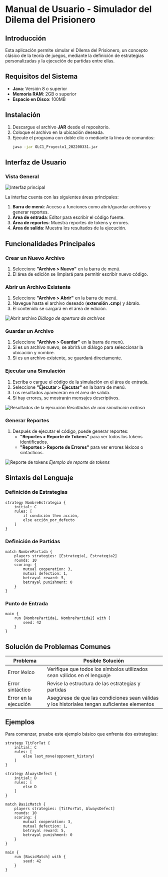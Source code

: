 # Manual de Usuario - Simulador del Dilema del Prisionero

## Introducción

Esta aplicación permite simular el Dilema del Prisionero, un concepto clásico de la teoría de juegos, mediante la definición de estrategias personalizadas y la ejecución de partidas entre ellas.

## Requisitos del Sistema

- **Java**: Versión 8 o superior
- **Memoria RAM**: 2GB o superior
- **Espacio en Disco**: 100MB

## Instalación

1. Descargue el archivo **JAR** desde el repositorio.
2. Coloque el archivo en la ubicación deseada.
3. Ejecute el programa con doble clic o mediante la línea de comandos:
   ```sh
   java -jar OLC1_Proyecto1_202200331.jar
   ```

## Interfaz de Usuario

### Vista General

![Interfaz principal](src/Reportes/Imagenes/1.png)

La interfaz cuenta con las siguientes áreas principales:

1. **Barra de menú**: Acceso a funciones como abrir/guardar archivos y generar reportes.
2. **Área de entrada**: Editor para escribir el código fuente.
3. **Área de reportes**: Muestra reportes de tokens y errores.
4. **Área de salida**: Muestra los resultados de la ejecución.

## Funcionalidades Principales

### Crear un Nuevo Archivo

1. Seleccione **"Archivo > Nuevo"** en la barra de menú.
2. El área de edición se limpiará para permitir escribir nuevo código.

### Abrir un Archivo Existente

1. Seleccione **"Archivo > Abrir"** en la barra de menú.
2. Navegue hasta el archivo deseado (**extensión .cmp**) y ábralo.
3. El contenido se cargará en el área de edición.

![Abrir archivo](Reportes/Imagenes/2.png)
*Diálogo de apertura de archivos*

### Guardar un Archivo

1. Seleccione **"Archivo > Guardar"** en la barra de menú.
2. Si es un archivo nuevo, se abrirá un diálogo para seleccionar la ubicación y nombre.
3. Si es un archivo existente, se guardará directamente.

### Ejecutar una Simulación

1. Escriba o cargue el código de la simulación en el área de entrada.
2. Seleccione **"Ejecutar > Ejecutar"** en la barra de menú.
3. Los resultados aparecerán en el área de salida.
4. Si hay errores, se mostrarán mensajes descriptivos.

![Resultados de la ejecución](Reportes/Imagenes/3.png)
*Resultados de una simulación exitosa*

### Generar Reportes

1. Después de ejecutar el código, puede generar reportes:
   - **"Reportes > Reporte de Tokens"** para ver todos los tokens identificados.
   - **"Reportes > Reporte de Errores"** para ver errores léxicos o sintácticos.

![Reporte de tokens](Reportes/Imagenes/4.png)
*Ejemplo de reporte de tokens*

## Sintaxis del Lenguaje

### Definición de Estrategias

```cmp
strategy NombreEstrategia {
    initial: C
    rules: [
        if condición then acción,
        else acción_por_defecto
    ]
}
```

### Definición de Partidas

```cmp
match NombrePartida {
    players strategies: [Estrategia1, Estrategia2]
    rounds: 10
    scoring: {
        mutual cooperation: 3,
        mutual defection: 1,
        betrayal reward: 5,
        betrayal punishment: 0
    }
}
```

### Punto de Entrada

```cmp
main {
    run [NombrePartida1, NombrePartida2] with {
        seed: 42
    }
}
```

## Solución de Problemas Comunes

| **Problema**         | **Posible Solución** |
|----------------------|------------------|
| Error léxico        | Verifique que todos los símbolos utilizados sean válidos en el lenguaje |
| Error sintáctico    | Revise la estructura de las estrategias y partidas |
| Error en la ejecución | Asegúrese de que las condiciones sean válidas y los historiales tengan suficientes elementos |

## Ejemplos

Para comenzar, pruebe este ejemplo básico que enfrenta dos estrategias:

```cmp
strategy TitForTat {
    initial: C
    rules: [
        else last_move(opponent_history)
    ]
}

strategy AlwaysDefect {
    initial: D
    rules: [
        else D
    ]
}

match BasicMatch {
    players strategies: [TitForTat, AlwaysDefect]
    rounds: 10
    scoring: {
        mutual cooperation: 3,
        mutual defection: 1,
        betrayal reward: 5,
        betrayal punishment: 0
    }
}

main {
    run [BasicMatch] with {
        seed: 42
    }
}
```

